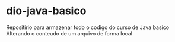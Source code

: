 # dio-java-basico
Repositirio para armazenar todo o codigo do curso de Java basico
Alterando o conteudo de um arquivo de forma local